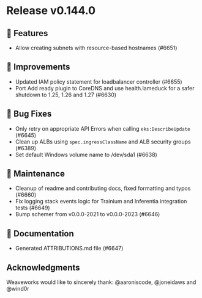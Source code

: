 # Release v0.144.0

## 🚀 Features

- Allow creating subnets with resource-based hostnames (#6651)

## 🎯 Improvements

- Updated IAM policy statement for loadbalancer controller (#6655)
- Port Add ready plugin to CoreDNS and use health.lameduck for a safer shutdown to 1.25, 1.26 and 1.27 (#6630)

## 🐛 Bug Fixes

- Only retry on appropriate API Errors when calling `eks:DescribeUpdate` (#6645)
- Clean up ALBs using `spec.ingressClassName` and ALB security groups (#6389)
- Set default Windows volume name to /dev/sda1 (#6638)

## 🧰 Maintenance

- Cleanup of readme and contributing docs, fixed formatting and typos (#6660)
- Fix logging stack events logic for Trainium and Inferentia integration tests (#6649)
- Bump schemer from v0.0.0-2021 to v0.0.0-2023 (#6646)

## 📝 Documentation

- Generated ATTRIBUTIONS.md file (#6647)

## Acknowledgments
Weaveworks would like to sincerely thank:
  @aaroniscode, @joneidaws and @wind0r
